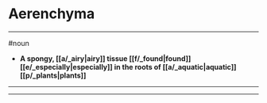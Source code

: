 # Aerenchyma
---
#noun
- **A spongy, [[a/_airy|airy]] tissue [[f/_found|found]] [[e/_especially|especially]] in the roots of [[a/_aquatic|aquatic]] [[p/_plants|plants]]**
---
---
